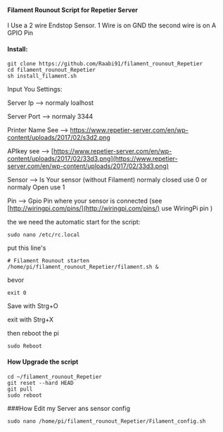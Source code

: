#### Filament Rounout Script for Repetier Server

I Use a 2 wire Endstop Sensor. 1 Wire is on GND the second wire is on A GPIO Pin

#### Install:
```
git clone https://github.com/Raabi91/filament_rounout_Repetier
cd filament_rounout_Repetier
sh install_filament.sh
```

Input You Settings:



Server Ip --> normaly loalhost

Server Port --> normaly 3344

Printer Name See --> https://www.repetier-server.com/en/wp-content/uploads/2017/02/s3d2.png

APIkey see --> [https://www.repetier-server.com/en/wp-content/uploads/2017/02/33d3.png](https://www.repetier-server.com/en/wp-content/uploads/2017/02/33d3.png)

Sensor --> Is Your sensor (without Filament) normaly closed use 0 or normaly Open use 1

Pin --> Gpio Pin where your sensor is connected (see [http://wiringpi.com/pins/](http://wiringpi.com/pins/) use WiringPi pin )



the we need the automatic start for the script:
```
sudo nano /etc/rc.local
```
put this line's

```
# Filament Rounout starten
/home/pi/filament_rounout_Repetier/filament.sh &
```
bevor
```
exit 0
```
Save with Strg+O

exit with Strg+X

then reboot the pi
```
sudo Reboot
```

#### How Upgrade the script
```
cd ~/filament_rounout_Repetier
git reset --hard HEAD
git pull
sudo reboot
```


###How Edit my Server ans sensor config
```
sudo nano /home/pi/filament_rounout_Repetier/Filament_config.sh
```
